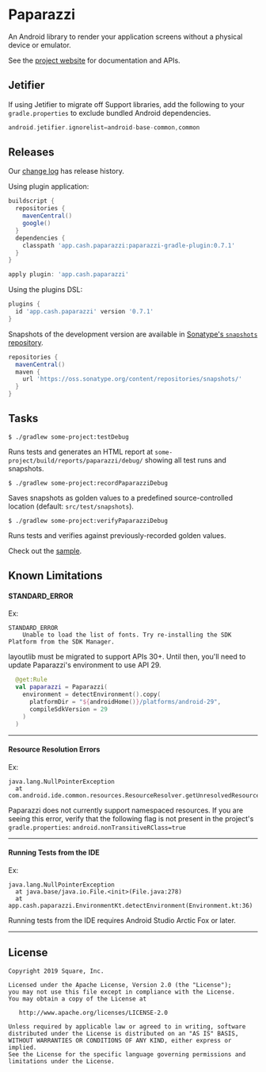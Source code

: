 Paparazzi
========

An Android library to render your application screens without a physical device or emulator.

See the [project website][paparazzi] for documentation and APIs.

Jetifier
--------

If using Jetifier to migrate off Support libraries, add the following to your `gradle.properties` to 
exclude bundled Android dependencies.

```groovy
android.jetifier.ignorelist=android-base-common,common
```

Releases
--------

Our [change log][changelog] has release history.

Using plugin application:
```groovy
buildscript {
  repositories {
    mavenCentral()
    google()
  }
  dependencies {
    classpath 'app.cash.paparazzi:paparazzi-gradle-plugin:0.7.1'
  }
}

apply plugin: 'app.cash.paparazzi'
```

Using the plugins DSL:
```groovy
plugins {
  id 'app.cash.paparazzi' version '0.7.1'
}
```

Snapshots of the development version are available in [Sonatype's `snapshots` repository][snap].

```groovy
repositories {
  mavenCentral()
  maven {
    url 'https://oss.sonatype.org/content/repositories/snapshots/'
  }
}
```

Tasks
-------
```
$ ./gradlew some-project:testDebug
```

Runs tests and generates an HTML report at `some-project/build/reports/paparazzi/debug/` showing all 
test runs and snapshots. 

```
$ ./gradlew some-project:recordPaparazziDebug
```

Saves snapshots as golden values to a predefined source-controlled location 
(default: `src/test/snapshots`).

```
$ ./gradlew some-project:verifyPaparazziDebug
```

Runs tests and verifies against previously-recorded golden values.

Check out the [sample][sample].

Known Limitations
-------

#### STANDARD_ERROR
Ex:
```
STANDARD_ERROR
    Unable to load the list of fonts. Try re-installing the SDK Platform from the SDK Manager.
```
layoutlib must be migrated to support APIs 30+. Until then, you'll need to 
update Paparazzi's environment to use API 29.

```kotlin
  @get:Rule
  val paparazzi = Paparazzi(
    environment = detectEnvironment().copy(
      platformDir = "${androidHome()}/platforms/android-29",
      compileSdkVersion = 29
    )
  )
```
--------

#### Resource Resolution Errors
Ex: 
```
java.lang.NullPointerException
  at com.android.ide.common.resources.ResourceResolver.getUnresolvedResource(ResourceResolver.java:421)
```
Paparazzi does not currently support namespaced resources. If you are seeing this error, verify that the following flag is 
not present in the project's `gradle.properties`:
`android.nonTransitiveRClass=true`

-------- 

#### Running Tests from the IDE
Ex:
```
java.lang.NullPointerException
  at java.base/java.io.File.<init>(File.java:278)
  at app.cash.paparazzi.EnvironmentKt.detectEnvironment(Environment.kt:36)
```
Running tests from the IDE requires Android Studio Arctic Fox or later. 

-------- 

License
-------

```
Copyright 2019 Square, Inc.

Licensed under the Apache License, Version 2.0 (the "License");
you may not use this file except in compliance with the License.
You may obtain a copy of the License at

   http://www.apache.org/licenses/LICENSE-2.0

Unless required by applicable law or agreed to in writing, software
distributed under the License is distributed on an "AS IS" BASIS,
WITHOUT WARRANTIES OR CONDITIONS OF ANY KIND, either express or implied.
See the License for the specific language governing permissions and
limitations under the License.
```

 [changelog]: https://cashapp.github.io/paparazzi/changelog/
 [paparazzi]: https://cashapp.github.io/paparazzi/
 [sample]: https://github.com/cashapp/paparazzi/tree/master/sample
 [snap]: https://oss.sonatype.org/content/repositories/snapshots/app/cash/paparazzi/
